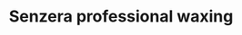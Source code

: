 ---
title: "Senzera professional waxing"
url: /berlin/senzera-professional-waxing/
shop: Kosmetik
---
